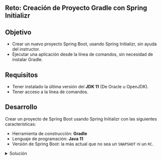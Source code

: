 ## Reto: Creación de Proyecto Gradle con Spring Initializr

## Objetivo
- Crear un nuevo proyecto Spring Boot, usando Spring Initializr, sin ayuda del instructor.
- Ejecutar una aplicación desde la línea de comandos, sin necesidad de instalar Gradle.

## Requisitos
- Tener instalado la última versión del **JDK 11** (De Oracle u OpenJDK).
- Tener acceso a la línea de comandos.

## Desarrollo
Crear un proyecto de Spring Boot usando Spring Initializr con las siguientes características:
- Herramienta de construcción: **Gradle**
- Lenguaje de programación: **Java 11**
- Versión de Spring Boot: la más actual que no sea un `SNAPSHOT` ni un `RC`.

<details>
	<summary>Solución</summary>

1. Entra al sitio de [Spring Initializr](https://start.spring.io/). Comienza llenando la información de la sección del lado izquierdo.
- **Gradle** Proyect
- Lenguaje: **Java**.
- Versión de Spring Boot, la versión estable más reciente (al momento de escribir esto la 2.3.5)
- Grupo, artefacto y nombre del proyecto.
- Forma de empaquetar la aplicación: **jar**.
 - **Versión de Java: 11**.

![imagen](img/img_01.png)

2. En la sección de la derecha (las dependencias) presiona el botón `Add dependencies` y en la ventana que se abre busca la dependencia `Web` o `Spring Web`.

![imagen](img/img_02.png)

3. Selecciona la dependencia `Spring Web` y con eso debes verla en la lista de las dependencias del proyecto:

![imagen](img/img_03.png)

4. Presiona el botón "GENERATE" (o presiona `Ctrl + Enter` en tu teclado) para que comience la descarga del proyecto.

5. Descomprime el archivo zip descargado, el cual tiene más o menos el siguiente contenido.

![imagen](img/img_04.png)

6. Abre una terminal o línea de comandos en el directorio que acabas de descomprimir y ejecuta los siguientes comandos:

       gradlew clean build

La salida del comando anterior debe ser parecida a la siguiente:

![imagen](img/img_05.png)

7. Una vez que todo está compilado, usa el siguiente comando para ejecutar la aplicación.

       gradlew bootRun

o navega al directorio **build\libs**, abre una terminal en este directorio y ejecuta el siguiente comando (cambia el nombre del jar si en tu caso es diferente):

    java -jar backend.sesion1-0.0.1-SNAPSHOT.jar
    
Esto indica que la aplicación se levantó correctamente en el puerto 8080. Como no hemos colocado ningún contenido en la aplicación no hay mucho que mostrar, pero podremos comprobar que la aplicación está bien configurada, que todos los elementos necesarios están instalados y configurados y que nuestra aplicación se ejecuta de forma correcta:

  http://localhost:8080

Una vez que el sitio cargue, debes ver una pantalla como la siguiente:

![imagen](img/img_06.png)

8. Detén la aplicación presionando Ctrl + C en la terminal en donde levantaste la aplicación.
  	
</details> 

